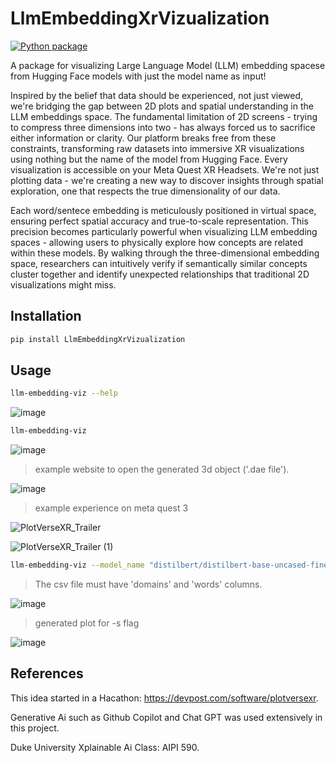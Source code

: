 # LlmEmbeddingXrVizualization
[![Python package](https://github.com/rmr327/LlmEmbeddingXrVizualization/actions/workflows/python-package.yml/badge.svg)](https://github.com/rmr327/LlmEmbeddingXrVizualization/actions/workflows/python-package.yml)

A package for visualizing Large Language Model (LLM) embedding spacese from Hugging Face models with just the model name as input!

Inspired by the belief that data should be experienced, not just viewed, we're bridging the gap between 2D plots and spatial understanding in the LLM embeddings space. The fundamental limitation of 2D screens - trying to compress three dimensions into two - has always forced us to sacrifice either information or clarity. Our platform breaks free from these constraints, transforming raw datasets into immersive XR visualizations using nothing but the name of the model from Hugging Face. Every visualization is accessible on your Meta Quest XR Headsets. We're not just plotting data - we're creating a new way to discover insights through spatial exploration, one that respects the true dimensionality of our data.

Each word/sentece embedding is meticulously positioned in virtual space, ensuring perfect spatial accuracy and true-to-scale representation. This precision becomes particularly powerful when visualizing LLM embedding spaces - allowing users to physically explore how concepts are related within these models. By walking through the three-dimensional embedding space, researchers can intuitively verify if semantically similar concepts cluster together and identify unexpected relationships that traditional 2D visualizations might miss.

## Installation

```bash
pip install LlmEmbeddingXrVizualization
```

## Usage
```bash
llm-embedding-viz --help
```
![image](https://github.com/user-attachments/assets/4586bcf0-1d03-441d-9cda-cb4a7f6a43c0)

```bash
llm-embedding-viz
```
![image](https://github.com/user-attachments/assets/0ed8ddd7-be71-4724-b25e-90c53a100e8c)

> example website to open the generated 3d object ('.dae file').

![image](https://github.com/user-attachments/assets/8da4f88a-72ce-46c2-b699-048fb0d8d1d5)

> example experience on meta quest 3

![PlotVerseXR_Trailer](https://github.com/user-attachments/assets/7c76cee8-7476-45ec-b482-6213618176d0)

![PlotVerseXR_Trailer (1)](https://github.com/user-attachments/assets/26903be9-2e82-4421-98bb-ca8adfb96157)



```bash
llm-embedding-viz --model_name "distilbert/distilbert-base-uncased-finetuned-sst-2-english" -c path_to_ur_labels_domains.csv -r isomap -s"
```
> The csv file must have 'domains' and 'words' columns.

![image](https://github.com/user-attachments/assets/02749a52-cb1c-460b-8393-2ef347f65a70)

> generated plot for -s flag

![image](https://github.com/user-attachments/assets/1c332560-e9f8-463a-be2c-095c77f77a1c)

## References
This idea started in a Hacathon: https://devpost.com/software/plotversexr.

Generative Ai such as Github Copilot and Chat GPT was used extensively in this project. 

Duke University Xplainable Ai Class: AIPI 590.

